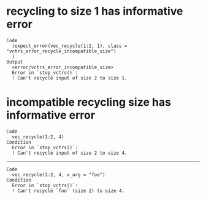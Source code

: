 # recycling to size 1 has informative error

    Code
      (expect_error(vec_recycle(1:2, 1), class = "vctrs_error_recycle_incompatible_size")
      )
    Output
      <error/vctrs_error_incompatible_size>
      Error in `stop_vctrs()`:
      ! Can't recycle input of size 2 to size 1.

# incompatible recycling size has informative error

    Code
      vec_recycle(1:2, 4)
    Condition
      Error in `stop_vctrs()`:
      ! Can't recycle input of size 2 to size 4.

---

    Code
      vec_recycle(1:2, 4, x_arg = "foo")
    Condition
      Error in `stop_vctrs()`:
      ! Can't recycle `foo` (size 2) to size 4.

